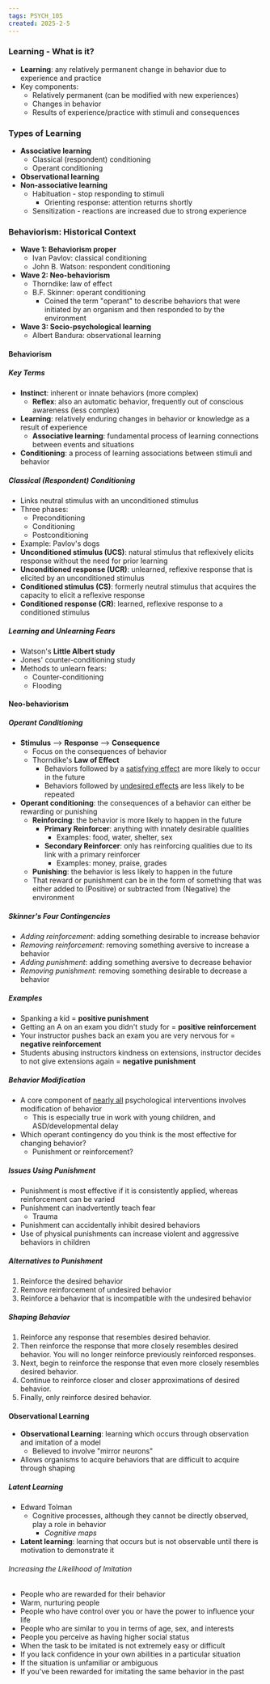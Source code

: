 ```yaml
---
tags: PSYCH_105
created: 2025-2-5
---
```


### Learning - What is it?

- **Learning**: any relatively permanent change in behavior due to experience and practice
- Key components:
	- Relatively permanent (can be modified with new experiences)
	- Changes in behavior
	- Results of experience/practice with stimuli and consequences

### Types of Learning

- **Associative learning**
	- Classical (respondent) conditioning
	- Operant conditioning
- **Observational learning**
- **Non-associative learning**
	- Habituation - stop responding to stimuli
		- Orienting response: attention returns shortly
	- Sensitization - reactions are increased due to strong experience

### Behaviorism: Historical Context

- **Wave 1: Behaviorism proper**
	- Ivan Pavlov: classical conditioning
	- John B. Watson: respondent conditioning
- **Wave 2: Neo-behaviorism**
	- Thorndike: law of effect
	- B.F. Skinner: operant conditioning
		- Coined the term "operant" to describe behaviors that were initiated by an organism and then responded to by the environment
- **Wave 3: Socio-psychological learning**
	- Albert Bandura: observational learning

#### Behaviorism

##### Key Terms

- **Instinct**: inherent or innate behaviors (more complex)
	- **Reflex**: also an automatic behavior, frequently out of conscious awareness (less complex)
- **Learning**: relatively enduring changes in behavior or knowledge as a result of experience
	- **Associative learning**: fundamental process of learning connections between events and situations
- **Conditioning**: a process of learning associations between stimuli and behavior

##### Classical (Respondent) Conditioning

- Links neutral stimulus with an unconditioned stimulus
- Three phases:
	- Preconditioning
	- Conditioning
	- Postconditioning
- Example: Pavlov's dogs
- **Unconditioned stimulus (UCS)**: natural stimulus that reflexively elicits response without the need for prior learning
- **Unconditioned response (UCR)**: unlearned, reflexive response that is elicited by an unconditioned stimulus
- **Conditioned stimulus (CS)**: formerly neutral stimulus that acquires the capacity to elicit a reflexive response
- **Conditioned response (CR)**: learned, reflexive response to a conditioned stimulus

##### Learning and Unlearning Fears

- Watson's **Little Albert study**
- Jones' counter-conditioning study
- Methods to unlearn fears:
	- Counter-conditioning
	- Flooding

#### Neo-behaviorism

##### Operant Conditioning

- **Stimulus** --> **Response** --> **Consequence**
	- Focus on the consequences of behavior
	- Thorndike's **Law of Effect**
		- Behaviors followed by a <u>satisfying effect</u> are more likely to occur in the future
		- Behaviors followed by <u>undesired effects</u> are less likely to be repeated
- **Operant conditioning**: the consequences of a behavior can either be rewarding or punishing
	- **Reinforcing**: the behavior is more likely to happen in the future
		- **Primary Reinforcer**: anything with innately desirable qualities
			- Examples: food, water, shelter, sex
		- **Secondary Reinforcer**: only has reinforcing qualities due to its link with a primary reinforcer
			- Examples: money, praise, grades
	- **Punishing**: the behavior is less likely to happen in the future
	- That reward or punishment can be in the form of something that was either added to (Positive) or subtracted from (Negative) the environment

##### Skinner's Four Contingencies

- *Adding reinforcement*: adding something desirable to increase behavior
- *Removing reinforcement*: removing something aversive to increase a behavior
- *Adding punishment*: adding something aversive to decrease behavior
- *Removing punishment*: removing something desirable to decrease a behavior

##### Examples

- Spanking a kid = **positive punishment**
- Getting an A on an exam you didn't study for = **positive reinforcement**
- Your instructor pushes back an exam you are very nervous for = **negative reinforcement**
- Students abusing instructors kindness on extensions, instructor decides to not give extensions again = **negative punishment**

##### Behavior Modification

- A core component of <u>nearly all</u> psychological interventions involves modification of behavior
	- This is especially true in work with young children, and ASD/developmental delay
- Which operant contingency do you think is the most effective for changing behavior?
	- Punishment or reinforcement?

##### Issues Using Punishment

- Punishment is most effective if it is consistently applied, whereas reinforcement can be varied
- Punishment can inadvertently teach fear
	- Trauma
- Punishment can accidentally inhibit desired behaviors
- Use of physical punishments can increase violent and aggressive behaviors in children

##### Alternatives to Punishment

1. Reinforce the desired behavior
2. Remove reinforcement of undesired behavior
3. Reinforce a behavior that is incompatible with the undesired behavior

##### Shaping Behavior

1. Reinforce any response that resembles desired behavior.
2. Then reinforce the response that more closely resembles desired behavior. You will no longer reinforce previously reinforced responses.
3. Next, begin to reinforce the response that even more closely resembles desired behavior.
4. Continue to reinforce closer and closer approximations of desired behavior.
5. Finally, only reinforce desired behavior.

#### Observational Learning

- **Observational Learning**: learning which occurs through observation and imitation of a model
	- Believed to involve "mirror neurons"
- Allows organisms to acquire behaviors that are difficult to acquire through shaping

##### Latent Learning

- Edward Tolman
	- Cognitive processes, although they cannot be directly observed, play a role in behavior
		- *Cognitive maps*
- **Latent learning**: learning that occurs but is not observable until there is motivation to demonstrate it

###### Increasing the Likelihood of Imitation

- People who are rewarded for their behavior
- Warm, nurturing people
- People who have control over you or have the power to influence your life
- People who are similar to you in terms of age, sex, and interests
- People you perceive as having higher social status
- When the task to be imitated is not extremely easy or difficult
- If you lack confidence in your own abilities in a particular situation
- If the situation is unfamiliar or ambiguous
- If you've been rewarded for imitating the same behavior in the past